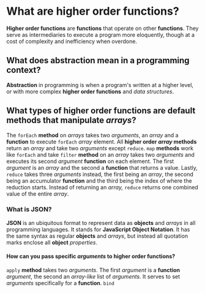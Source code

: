 # What are **higher order functions**?

**Higher order functions** are **functions** that operate on other **functions**. They serve as intermediaries to execute a program more eloquently, though at a cost of complexity and inefficiency when overdone.

## What does **abstraction** mean in a programming context?

**Abstraction** in programming is when a program's written at a higher level, or with more complex **higher order functions** and _data structures_.

## What types of **higher order functions** are default methods that manipulate _arrays_?

The `forEach` **method** on _arrays_ takes two _arguments_, an _array_ and a **function** to execute `forEach` _array_ element. All **higher order _array_ methods** return an _array_ and take two _arguments_ except `reduce`. `map` **methods** work like `forEach` and take `filter` **method** on an _array_ takes two _arguments_ and executes its second _argument_ **function** on each element. The first _argument_ is an _array_ and the second a **function** that returns a value. Lastly, `reduce` takes three _arguments_ instead, the first being an _array_, the second being an accumulator **function** and the third being the index of where the reduction starts. Instead of returning an _array,_ `reduce` returns one combined value of the entire _array_.

### What is **JSON**?

**JSON** is an ubiquitous format to represent data as **objects** and _arrays_ in all programming languages. It stands for **JavaScript Object Notation**. It has the same syntax as regular **objects** and _arrays_, but instead all quotation marks enclose all **object** _properties_.

#### How can you pass specific _arguments_ to **higher order functions**?

`apply` **method** takes two _arguments_. The first _argument_ is a **function** _argument_, the second an _array-like_ list of _arguments_. It serves to set _arguments_ specifically for a **function**. `bind`
